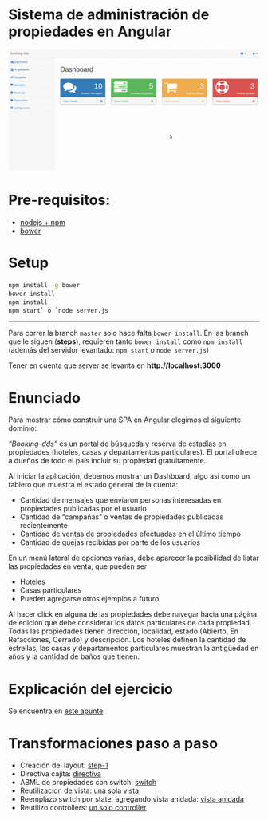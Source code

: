 # Sistema de administración de propiedades en Angular

![video](video/demo.gif)

# Pre-requisitos:
- [nodejs + npm](https://nodejs.org/en/download/)
- [bower](https://bower.io/)

# Setup

```bash
npm install -g bower
bower install
npm install
npm start` o `node server.js
```
---

Para correr la branch `master` solo hace falta `bower install`. 
En las branch que le siguen (**steps**), requieren tanto `bower install` como `npm install` (además del servidor levantado: `npm start` o `node server.js`)

Tener en cuenta que server se levanta en **http://localhost:3000**

# Enunciado
Para mostrar cómo construir una SPA en Angular elegimos el siguiente dominio:

*“Booking-dds”* es un portal de búsqueda y reserva de estadías en propiedades (hoteles, casas y departamentos particulares). El portal ofrece a dueños de todo el país incluir su propiedad gratuitamente.

Al iniciar la aplicación, debemos mostrar un Dashboard, algo así como un tablero que muestra el estado general de la cuenta:

* Cantidad de mensajes que enviaron personas interesadas en propiedades publicadas por el usuario
* Cantidad de “campañas” o ventas de propiedades publicadas recientemente
* Cantidad de ventas de propiedades efectuadas en el último tiempo
* Cantidad de quejas recibidas por parte de los usuarios

En un menú lateral de opciones varias, debe aparecer la posibilidad de listar las propiedades en venta, que pueden ser

* Hoteles
* Casas particulares
* Pueden agregarse otros ejemplos a futuro
	
Al hacer click en alguna de las propiedades debe navegar hacia una página de edición que debe considerar los datos particulares de cada propiedad. Todas las propiedades tienen dirección, localidad, estado (Abierto, En Refacciones, Cerrado) y descripción. Los hoteles definen la cantidad de estrellas, las casas y departamentos particulares muestran la antigüedad en años y la cantidad de baños que tienen.

# Explicación del ejercicio
Se encuentra en [este apunte](https://docs.google.com/document/d/178YO7zrtzO8qlI5EIoaKkixFx19ONohrTsD0EwmjOAQ/edit?usp=sharing)


# Transformaciones paso a paso
- Creación del layout: [step-1](https://github.com/uqbar-project/eg-propiedades-angular/commit/f99b8789ee5e899821aef6a0ca9b242bed762520)
- Directiva cajita: [directiva](https://github.com/uqbar-project/eg-propiedades-angular/commit/75f123a556cf1a295f370e20d9a5150225f11279)
- ABML de propiedades con switch: [switch](https://github.com/uqbar-project/eg-propiedades-angular/commit/d9131c0ad70e95d23b6866a67c7d6e03fbfb9f35)
- Reutilizacion de vista: [una sola vista](https://github.com/uqbar-project/eg-propiedades-angular/commit/a586da721039db3a4d6abf7e4c007f86bbe8fdf6)
- Reemplazo switch por state, agregando vista anidada: [vista anidada](https://github.com/uqbar-project/eg-propiedades-angular/commit/48eb0df000066cfa82d83fb9e84021198e27d4f6)
- Reutilizo controllers: [un solo controller](https://github.com/uqbar-project/eg-propiedades-angular/commit/7ea972899e124d12dd9d609110934210136205d4)
